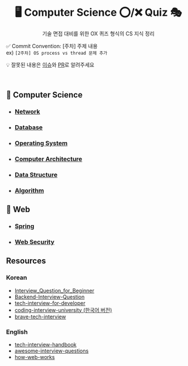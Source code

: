 <div align=center>
  
# 🖥 Computer Science ⭕/❌ Quiz 🎭
기술 면접 대비를 위한 OX 퀴즈 형식의 CS 지식 정리

</div>

✅ Commit Convention: [주차] 주제 내용
<br>ex) `[2주차] OS process vs thread 문제 추가`

💡 잘못된 내용은 [이슈](https://github.com/lucycato-backend/Computer-Science-O-X-Quiz/issues)와 [PR](https://github.com/lucycato-backend/Computer-Science-O-X-Quiz/pulls)로 알려주세요

<br>

## 📍 Computer Science

- ### [Network](./Computer%20Science/Network/)
- ### [Database](./Computer%20Science/Database/)
- ### [Operating System](./Computer%20Science/Operating%20System/)
- ### [Computer Architecture](./Computer%20Science/Computer%20Architecture)
- ### [Data Structure](./Computer%20Science/Data%20Structure/)
- ### [Algorithm](./Computer%20Science/Algorithm)

## 📍 Web

- ### [Spring](./Web/Spring)
- ### [Web Security](./Computer%20Science/Web%20Security)

## Resources
### Korean
- [Interview_Question_for_Beginner](https://github.com/JaeYeopHan/Interview_Question_for_Beginner)
- [Backend-Interview-Question](https://github.com/ksundong/backend-interview-question)
- [tech-interview-for-developer](https://github.com/gyoogle/tech-interview-for-developer)
- [coding-interview-university (한국어 버전)](https://github.com/jwasham/coding-interview-university/blob/main/translations/README-ko.md)
- [brave-tech-interview](https://github.com/brave-people/brave-tech-interview)
### English
- [tech-interview-handbook](https://github.com/yangshun/tech-interview-handbook)
- [awesome-interview-questions](https://github.com/DopplerHQ/awesome-interview-questions)
- [how-web-works](https://github.com/vasanthk/how-web-works)